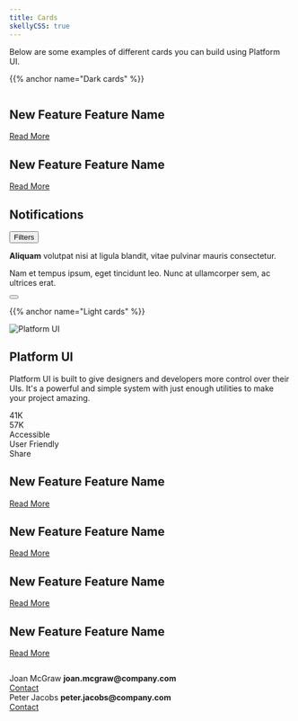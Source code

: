 ```yaml
---
title: Cards
skellyCSS: true
---
```


Below are some examples of different cards you can build using Platform UI.

{{% anchor name="Dark cards" %}}

<div class="block-container tablet-up-2 lg-tablet-up-3 laptop-up-4 blocks p-2 cards" style="--skelly-color: var(--light-mid);">
    <div class="block">
        <div class="card p-0 rounded-3">
            <div class="flex flex--column h-100">
                <img class="flex--grow" src="https://cdn.pixabay.com/photo/2016/11/29/05/45/astronomy-1867616__340.jpg" alt="">
                <div class="background--black p-3">
                    <h2 class="text--size-md text--light-mid flex flex--column">
                        <span class="text--size-sm text--light">New Feature</span>
                        Feature Name
                    </h2>
                    <p class="skeleton" data-lines="4" role="presentation"></p>
                    <a href="#" class="text--skyblue border--color-transparent text-hover--lightblue text-underline--hover">Read More</a>
                </div>
            </div>
        </div>
    </div>
    <div class="block">
        <div class="card p-0 rounded-3">
            <div class="flex flex--column h-100">
                <img class="flex--grow" src="https://cdn.pixabay.com/photo/2011/12/14/12/21/orion-nebula-11107__340.jpg" alt="">
                <div class="background--black p-3">
                    <h2 class="text--size-md text--light-mid flex flex--column">
                        <span class="text--size-sm text--light">New Feature</span>
                        Feature Name
                    </h2>
                    <p class="skeleton" data-lines="4" role="presentation"></p>
                    <a href="#" class="text--skyblue border--color-transparent text-hover--lightblue text-underline--hover">Read More</a>
                </div>
            </div>
        </div>
    </div>
</div>

<section class="my-4">
    <div class="block-container tablet-up-2 blocks p-2 cards">
        <div class="block">
            <div class="card rounded-3 p-3 background--black">
                <div class="flex flex--justify-between border-b p-2 mb-3">
                    <h2 class="text--size-md text--light-mid">Notifications</h2>
                    <button class="button--plain text--light flex flex--align-center">
                        <i class="pi-users mr-1"></i>
                        Filters
                    </button>
                </div>
                <div class="flex flex--align-start flex--justify-between">
                    <div class="flex flex--align-start pr-3">
                        <div class="pos-rel pb-2 pr-2">
                            <div class="pill--circle-large background--base"></div>
                            <div class="pill--circle background--positive pos-abs pin-bottom pin-right border border--color-black border--width-3 flex--center-content">
                                <i class="pi-speech-bubble text--white text--size-sm"></i>
                            </div>
                        </div>
                        <div class="flex flex--column flex--grow ml-2">
                            <p class="text--light-mid">
                                <strong>Aliquam</strong> volutpat nisi at ligula blandit, vitae pulvinar mauris consectetur.
                            </p>
                            <p class="text--light">
                                Nam et tempus ipsum, eget tincidunt leo. Nunc at ullamcorper sem, ac ultrices erat.
                            </p>
                        </div>
                    </div>
                    <button class="button--plain text--size-2xs text--light flex p-2">
                        <i class="pi-circle-solid"></i>
                        <i class="pi-circle-solid px-1"></i>
                        <i class="pi-circle-solid"></i>
                    </button>
                </div>
            </div>
        </div>
    </div>
</section>

{{% anchor name="Light cards" %}}

<section class="my-4 background--lavender px-3">
    <div class="block-container tablet-up-2 blocks p-2 cards">
        <div class="block rounded-3">
            <div class="rounded-3 p-0 pos-rel overflow-hidden background--light-purple">
                <div class="pos-rel pt-4">
                    <div class="background--white rounded-tl--3 rounded-tr--3">
                        <div class="pill--circle-large background--purple border border--color-white border--width-2 pos-abs pin-top pin-left mt-2 ml-2 p-2 flex--ccenter-content">
                            <img src="/images/platform-ui.svg" class="h-100" alt=" Platform UI">
                        </div>
                        <div class="pt-3 px-2 pb-2">
                            <h2 class="text--size-md mt-2 text--black">
                                <strong>Platform UI</strong>
                            </h2>
                            <p class="text--black">
                                Platform UI is built to give designers and developers more control over their UIs. It's a powerful and simple system with just enough utilities to make your project amazing.
                            </p>
                            <div class="flex">
                                <div class="flex flex--align-center text--base mr-3">
                                    <i class="pi-user-solid text--size-sm mr-1"></i>
                                    <span>41K</span>
                                </div>
                                <div class="flex flex--align-center text--base ml-3">
                                    <i class="pi-download-cloud text--size-sm mr-1"></i>
                                    <span>57K</span>
                                </div>
                            </div>
                            <div class="mt-3 flex">
                                <div class="pill mr-3">
                                    <i class="pi-universal-access mr-1"></i>
                                    Accessible
                                </div>
                                <div class="pill mr-3">
                                    <i class="pi-users mr-1"></i>
                                    User Friendly
                                </div>
                                <div class="pill mr-3">
                                    <i class="pi-share mr-1"></i>
                                    Share
                                </div>
                            </div>
                        </div>
                    </div>
                </div>
            </div>
        </div>
    </div>
</section>

<section class="my-4">
    <div class="block-container tablet-up-2 lg-tablet-up-3 laptop-up-4 blocks p-2 cards">
        <div class="block">
            <div class="card">
                <div class="flex flex--column h-100">
                    <img class="card__image flex--grow" src="https://cdn.pixabay.com/photo/2016/11/29/05/45/astronomy-1867616__340.jpg" alt="">
                    <div>
                        <h2 class="text--size-md flex flex--column">
                            <span class="text--size-sm">New Feature</span>
                            Feature Name
                        </h2>
                        <p class="skeleton" data-lines="4" role="presentation"></p>
                        <a href="#">Read More</a>
                    </div>
                </div>
            </div>
        </div>
        <div class="block">
            <div class="card">
                <div class="flex flex--column h-100">
                    <img class="card__image flex--grow" src="https://cdn.pixabay.com/photo/2011/12/14/12/21/orion-nebula-11107__340.jpg" alt="">
                    <div>
                        <h2 class="text--size-md flex flex--column">
                            <span class="text--size-sm">New Feature</span>
                            Feature Name
                        </h2>
                        <p class="skeleton" data-lines="4" role="presentation"></p>
                        <a href="#">Read More</a>
                    </div>
                </div>
            </div>
        </div>
    </div>
</section>

<section class="my-4">
    <div class="block-container tablet-up-2 lg-tablet-up-3 laptop-up-4 blocks p-2 cards">
        <div class="block">
            <div class="card rounded-3 p-2">
                <div class="flex flex--column h-100">
                    <img class="rounded-2 flex--grow" src="https://cdn.pixabay.com/photo/2016/11/29/05/45/astronomy-1867616__340.jpg" alt="">
                    <div class="py-3">
                        <h2 class="text--size-md flex flex--column">
                            <span class="text--size-sm">New Feature</span>
                            Feature Name
                        </h2>
                        <p class="skeleton" data-lines="4" role="presentation"></p>
                        <a href="#" >Read More</a>
                    </div>
                </div>
            </div>
        </div>
        <div class="block">
            <div class="card rounded-3 p-2">
                <div class="flex flex--column h-100">
                    <img class="rounded-2 flex--grow" src="https://cdn.pixabay.com/photo/2011/12/14/12/21/orion-nebula-11107__340.jpg" alt="">
                    <div class="py-3">
                        <h2 class="text--size-md flex flex--column">
                            <span class="text--size-sm">New Feature</span>
                            Feature Name
                        </h2>
                        <p class="skeleton" data-lines="4" role="presentation"></p>
                        <a href="#" >Read More</a>
                    </div>
                </div>
            </div>
        </div>
    </div>
</section>

<section class="my-4">
    <div class="block-container tablet-up-2 lg-tablet-up-3 laptop-up-4 blocks p-2 cards">
        <div class="block">
            <div class="card rounded-3 p-0">
                <div class="flex flex--column h-100">
                    <img class="flex--grow" src="https://cdn.pixabay.com/photo/2016/11/29/05/45/astronomy-1867616__340.jpg" alt="">
                    <div class="flex flex--align-start p-3">
                        <div class="pill--circle-large background--base"></div>
                        <div class="flex--grow ml-2">
                            <p class="skeleton" data-lines="3" role="presentation"></p>
                        </div>
                    </div>
                </div>
            </div>
        </div>
        <div class="block">
            <div class="card rounded-3 p-0">
                <div class="flex flex--column h-100">
                    <img class="flex--grow" src="https://cdn.pixabay.com/photo/2011/12/14/12/21/orion-nebula-11107__340.jpg" alt="">
                    <div class="flex flex--align-start p-3">
                        <div class="pill--circle-large background--base"></div>
                        <div class="flex--grow ml-2">
                            <p class="skeleton" data-lines="3" role="presentation"></p>
                        </div>
                    </div>
                </div>
            </div>
        </div>
    </div>
</section>

<section class="my-4">
    <div class="block-container tablet-up-2 blocks p-2 cards">
        <div class="block">
            <div class="card rounded-3 p-3">
                <div class="flex flex--align-center flex--justify-between">
                    <div class="flex flex--align-start">
                        <div class="pill--circle-large background--base"></div>
                        <div class="flex flex--column flex--grow ml-2">
                            <span>Joan McGraw</span>
                            <strong class="text--navy text--size-sm">joan.mcgraw@company.com</strong>
                        </div>
                    </div>
                    <a href="#" class="button button--med-blue">Contact</a>
                </div>
            </div>
        </div>
        <div class="block">
            <div class="card rounded-3 p-3">
                <div class="flex flex--align-center flex--justify-between">
                    <div class="flex flex--align-start">
                        <div class="pill--circle-large background--base"></div>
                        <div class="flex flex--column flex--grow ml-2">
                            <span>Peter Jacobs</span>
                            <strong class="text--navy text--size-sm">peter.jacobs@company.com</strong>
                        </div>
                    </div>
                    <a href="#" class="button button--med-blue">Contact</a>
                </div>
            </div>
        </div>
    </div>
</section>
